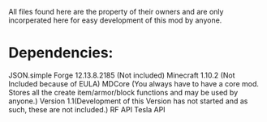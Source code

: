All files found here are the property of their owners and are only incorperated here for easy development of this mod by anyone.

# Dependencies:
JSON.simple
Forge 12.13.8.2185 (Not included)
Minecraft 1.10.2 (Not Included because of EULA)
MDCore (You always have to have a core mod. Stores all the create item/armor/block functions and may be used by anyone.)
Version 1.1(Development of this Version has not started and as such, these are not included.)
RF API
Tesla API
